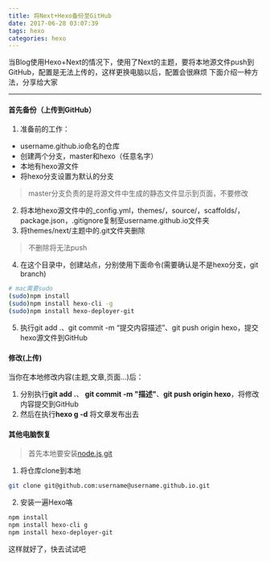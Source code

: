 ```yaml
---
title: 将Next+Hexo备份至GitHub
date: 2017-06-28 03:07:39
tags: hexo
categories: hexo
---
```



当Blog使用Hexo+Next的情况下，使用了Next的主题，要将本地源文件push到GitHub，配置是无法上传的，这样更换电脑以后，配置会很麻烦
下面介绍一种方法，分享给大家
<!-- more -->

----------
#### 首先备份（上传到GitHub）
1. 准备前的工作：
 - username.github.io命名的仓库
 - 创建两个分支，master和hexo（任意名字）
 - 本地有hexo源文件
 - 将hexo分支设置为默认的分支
> master分支负责的是将源文件中生成的静态文件显示到页面，不要修改

2. 将本地hexo源文件中的_config.yml，themes/，source/，scaffolds/，package.json，.gitignore复制至username.github.io文件夹
3. 将themes/next/主题中的.git文件夹删除
> 不删除将无法push

4. 在这个目录中，创建站点，分别使用下面命令(需要确认是不是hexo分支，git branch)
```bash
# mac需要sudo
(sudo)npm install
(sudo)npm install hexo-cli -g
(sudo)npm install hexo-deployer-git
```
5. 执行git add .、git commit -m “提交内容描述”、git push origin hexo，提交hexo源文件到GitHub

#### 修改(上传)
当你在本地修改内容(主题,文章,页面...)后：
1. 分别执行**git add .**、 **git commit -m "描述"**、**git push origin hexo**，将修改内容提交到GitHub
2. 然后在执行**hexo g -d** 将文章发布出去


#### 其他电脑恢复
> 首先本地要安装[node.js](https://nodejs.org/),[git](https://github.com/)

1. 将仓库clone到本地
```bash
git clone git@github.com:username@username.github.io.git
```
2. 安装一遍Hexo咯
```powershell
npm install 
npm install hexo-cli g
npm install hexo-deployer-git
```
这样就好了，快去试试吧

